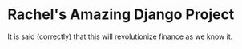 Rachel's Amazing Django Project
=============

It is said (correctly) that this will revolutionize finance as we know it.
